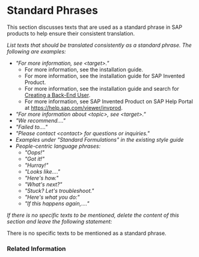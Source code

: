 # Standard Phrases

This section discusses texts that are used as a standard phrase in SAP products to help ensure their consistent translation.

*List texts that should be translated consistently as a standard phrase. The following are examples:*

* *"For more information, see \<target\>."*
    * For more information, see the installation guide.
    * For more information, see the installation guide for SAP Invented Product.
    * For more information, see the installation guide and search for [Creating a Back-End User](text).
    * For more information, see SAP Invented Product on SAP Help Portal at https://help.sap.com/viewer/invprod.
* *"For more information about \<topic\>, see \<target\>."*
* *"We recommend...."*
* *"Failed to...."*
* *"Please contact \<contact\> for questions or inquiries."*
* *Examples under "Standard Formulations" in the existing style guide*
* *People-centric language phrases:*
    * *"Oops!"*
    * *"Got it!"*
    * *"Hurray!"*
    * *"Looks like...."*
    * *"Here's how."*
    * *"What's next?"*
    * *"Stuck? Let's troubleshoot."*
    * *"Here's what you do:"*
    * *"If this happens again,...."*

*If there is no specific texts to be mentioned, delete the content of this section and leave the following statement:*

There is no specific texts to be mentioned as a standard phrase.

### Related Information